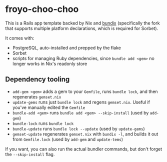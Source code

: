 # froyo-choo-choo

This is a Rails app template backed by Nix and [bundix](https://github.com/inscapist/bundix) (specifically the fork
that supports multiple platform declarations, which is required for Sorbet).

It comes with:

- PostgreSQL, auto-installed and prepped by the flake
- Sorbet
- scripts for managing Ruby dependencies, since `bundle add <gem>` no longer works in Nix's readonly store

## Dependency tooling

- `add-gem <gem>` adds a gem to your `Gemfile`, runs `bundle lock`, and then regenerates `gemset.nix`
- `update-gems` runs just `bundle lock` and regens `gemset.nix`. Useful if you've manually edited the `Gemfile`
- `bundle-add <gem>` runs `bundle add <gem> --skip-install` (used by `add-gem`)
- `bundle-lock` runs `bundle lock`
- `bundle-update` runs `bundle lock --update` (used by `update-gems`)
- `gemset-update` regenerates `gemset.nix` with `bundix -l`, and builds it out from `Gemfile.lock` (used by `add-gem` and `update-tems`)

If you want, you can also run the actual bundler commands, but don't forget the `--skip-install` flag.
